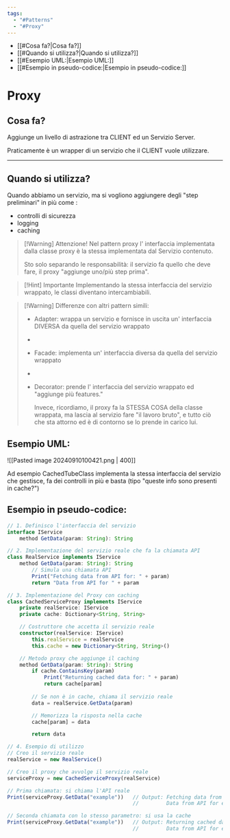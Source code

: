 ```yaml
---
tags:
  - "#Patterns"
  - "#Proxy"
---
```

- [[#Cosa fa?|Cosa fa?]]
- [[#Quando si utilizza?|Quando si utilizza?]]
- [[#Esempio UML:|Esempio UML:]]
- [[#Esempio in pseudo-codice:|Esempio in pseudo-codice:]]

# Proxy

## Cosa fa?

Aggiunge un livello di astrazione tra CLIENT ed un Servizio Server.

Praticamente è un wrapper di un servizio che il CLIENT vuole utilizzare.

***

## Quando si utilizza? 

Quando abbiamo un servizio, ma si vogliono aggiungere degli "step preliminari" in più come :

- controlli di sicurezza
- logging
- caching


> [!Warning] Attenzione!
Nel pattern proxy l' interfaccia implementata dalla classe proxy è la stessa implementata dal Servizio contenuto.
> 
> Sto solo separando le responsabilità: il servizio fa quello che deve fare, il proxy "aggiunge uno/più step prima".

> [!Hint] Importante
> Implementando la stessa interfaccia del servizio wrappato, le classi diventano intercambiabili. 

> [!Warning] Differenze con altri pattern simili:
> - Adapter: wrappa un servizio e fornisce in uscita un' interfaccia DIVERSA da quella del servizio wrappato
> - 
> - Facade: implementa un' interfaccia diversa da quella del servizio wrappato
> - 
> - Decorator: prende l' interfaccia del servizio wrappato ed "aggiunge più features."
>   
>   Invece, ricordiamo, il proxy fa la STESSA COSA della classe wrappata, ma lascia al servizio fare "il lavoro bruto", e tutto ciò che sta attorno ed è di contorno se lo prende in carico lui.

## Esempio UML:

![[Pasted image 20240910100421.png | 400]]

Ad esempio CachedTubeClass implementa la stessa interfaccia del servizio che gestisce, fa dei controlli in più e basta (tipo "queste info sono presenti in cache?")

## Esempio in pseudo-codice:

```typescript
// 1. Definisco l'interfaccia del servizio
interface IService
    method GetData(param: String): String

// 2. Implementazione del servizio reale che fa la chiamata API
class RealService implements IService
    method GetData(param: String): String
        // Simula una chiamata API
        Print("Fetching data from API for: " + param)
        return "Data from API for " + param

// 3. Implementazione del Proxy con caching
class CachedServiceProxy implements IService
    private realService: IService
    private cache: Dictionary<String, String>

    // Costruttore che accetta il servizio reale
    constructor(realService: IService)
        this.realService = realService
        this.cache = new Dictionary<String, String>()

    // Metodo proxy che aggiunge il caching
    method GetData(param: String): String
        if cache.ContainsKey(param)
            Print("Returning cached data for: " + param)
            return cache[param]
        
        // Se non è in cache, chiama il servizio reale
        data = realService.GetData(param)

        // Memorizza la risposta nella cache
        cache[param] = data

        return data

// 4. Esempio di utilizzo
// Creo il servizio reale
realService = new RealService()

// Creo il proxy che avvolge il servizio reale
serviceProxy = new CachedServiceProxy(realService)

// Prima chiamata: si chiama l'API reale
Print(serviceProxy.GetData("example"))   // Output: Fetching data from API for: example
                                         //         Data from API for example

// Seconda chiamata con lo stesso parametro: si usa la cache
Print(serviceProxy.GetData("example"))   // Output: Returning cached data for: example
                                         //         Data from API for example

```
